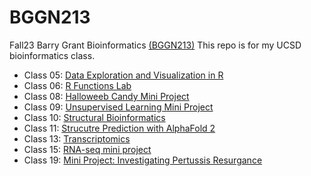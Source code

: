 # BGGN213
Fall23 Barry Grant Bioinformatics [(BGGN213)]()
This repo is for my UCSD bioinformatics class. 

- Class 05: [Data Exploration and Visualization in R](class05.md)
- Class 06: [R Functions Lab](class06_final.md)
- Class 08: [Halloweeb Candy Mini Project](class08_final.md)
- Class 09: [Unsupervised Learning Mini Project](class_09.md)
- Class 10: [Structural Bioinformatics](class11_lab.md)
- Class 11: [Strucutre Prediction with AlphaFold 2](class11-AF2.md)
- Class 13: [Transcriptomics](class13_DAR.md)
- Class 15: [RNA-seq mini project](class15.md)
- Class 19: [Mini Project: Investigating Pertussis Resurgance]()
